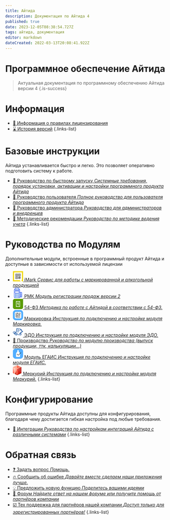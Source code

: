 ```yaml
---
title: Айтида
description: Документация по Айтида 4
published: true
date: 2023-12-05T08:38:54.727Z
tags: айтида, документация
editor: markdown
dateCreated: 2022-03-13T20:08:41.922Z
---
```



# Программное обеспечение Айтида
> Актуальная документация по программному обеспечению Айтида версии 4
{.is-success}

# Информация
- [:key: Информация о правилах лицензирования](/licensing)
- [:hourglass: История версий](/history)
{.links-list}

# Базовые инструкции

Айтида устанавливается быстро и легко. Это позволяет оперативно подготовить систему к работе.

- [:rocket: Руководство по быстрому запуску *Системные требования, порядок установки, активации и настройки программного продукта Айтида*](/docs/quick-start)
- [:busts_in_silhouette: Руководство пользователя *Полное руководство для пользователя программного продукта Айтида*](/docs/user-guide)
- [:wrench: Руководство администратора *Руководство для администраторов и внедренцев*](/docs/admin-guide)
- [:book: Методические рекомендации *Руководство по методике ведения учета*](/docs/metodology)
{.links-list}


# Руководства по Модулям
Дополнительные модули, встроенные в программный продукт Айтида и доступные в зависимости от используемой лицензии
- [![imark1-32x32.png](/images/mainpage/imark1-32x32.png) iMark *Сервис для работы с маркированной и алкогольной продукцией*](/imark)
- [![rmk.png](/images/mainpage/rmk.png) РМК *Модуль регистрации продаж версии 2*](/rmk)
- [![ofd_32x32.png](/images/mainpage/ofd_32x32.png) 54-ФЗ *Методика по работе с Айтидой в соответствии с 54-ФЗ.*](/fz54)
- [![markirovka_32x32.png](/images/mainpage/markirovka_32x32.png) Маркировка *Инструкция по подключению и настройке модуля Маркировка.*](/marking)
- [![edi_32x32.png](/images/mainpage/edi_32x32.png) ЭДО *Инструкция по подключению и настройке модуля ЭДО.*](/edi)
- [:hamburger: Производство *Руководство по модулю производства (выпуск продукции, ттк, калькуляции...)*](/docs/prz)
- [![egais_48x48.png](/images/mainpage/egais_32x32.png) Модуль ЕГАИС *Инструкция по подключению и настройке модуля ЕГАИС.*](/egais)
- [![меркурий-россельхознадзор_logo_32x32.png](/images/mainpage/меркурий-россельхознадзор_logo_32x32.png) Меркурий *Инструкция по подключению и настройке модуля Меркурий.*](/mercury)
{.links-list}

# Конфигурирование

Программные продукты Айтида доступны для конфигурирования, благодаря чему достигается гибкая настройка под любые требования.

- [:blue_book: Интеграции *Руководства по настройкам интеграций Айтида с различными системами*](/integrations)
{.links-list}

# Обратная связь
- [:question: Задать вопрос *Помощь.*](https://itida.ru/company/contact#feedback)
- [:fire: Сообщить об ошибке *Давайте вместе сделаем наши приложения лучше.*](https://forum.itida.ru/viewforum.php?f=5)
- [:bulb: Предложить новую функцию *Поделитесь вашими идеями*](https://forum.itida.ru/viewforum.php?f=8)
- [:speech_balloon: Форум *Найдите ответ на нашем форуме или получите помощь от партнёров компании*](https://forum.itida.ru/)
- [:ballot_box_with_check: Тех поддержка для партнёров нашей компании *Доступ только для зарегистрированных партнёров!*](https://itida.intraservice.ru)
{.links-list}

